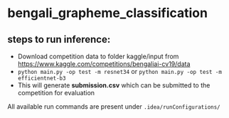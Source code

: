 # bengali_grapheme_classification
## steps to run inference:
- Download competition data to folder kaggle/input from https://www.kaggle.com/competitions/bengaliai-cv19/data
- ```python main.py -op test -m resnet34``` or ```python main.py -op test -m efficientnet-b3```
- This will generate **submission.csv** which can be submitted to the competition for evaluation

All available run commands are present under ```.idea/runConfigurations/```